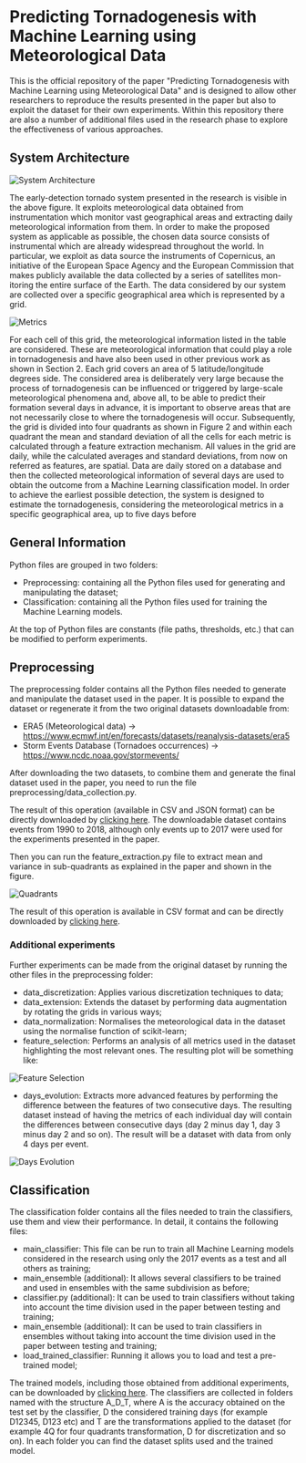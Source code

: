 # Predicting Tornadogenesis with Machine Learning using Meteorological Data

This is the official repository of the paper "Predicting Tornadogenesis with Machine Learning using Meteorological Data" and is designed to allow other researchers to reproduce the results presented in the paper but also to exploit the dataset for their own experiments. Within this repository there are also a number of additional files used in the research phase to explore the effectiveness of various approaches.


## System Architecture

![System Architecture](images/system.png "System Architecture")

The early-detection tornado system presented in the research is visible in the above figure. It exploits meteorological data obtained from instrumentation which monitor vast geographical areas and extracting daily meteorological information from them. In order to make the proposed system as applicable as possible, the chosen data source consists of instrumental which are already widespread throughout
the world. In particular, we exploit as data source the instruments of Copernicus, an initiative of the European Space
Agency and the European Commission that makes publicly available the data collected by a series of satellites mon-
itoring the entire surface of the Earth. The data considered by our system are collected over a specific geographical
area which is represented by a grid.


![Metrics](images/metrics.png "Metrics")

For each cell of this grid, the meteorological information listed in the table are considered. These are meteorological
information that could play a role in tornadogenesis and have also been used in other previous work as shown in
Section 2. Each grid covers an area of 5 latitude/longitude degrees side. The considered area is deliberately very large
because the process of tornadogenesis can be influenced or triggered by large-scale meteorological phenomena and,
above all, to be able to predict their formation several days in advance, it is important to observe areas that are not
necessarily close to where the tornadogenesis will occur.
Subsequently, the grid is divided into four quadrants as shown in Figure 2 and within each quadrant the mean and
standard deviation of all the cells for each metric is calculated through a feature extraction mechanism. All values in
the grid are daily, while the calculated averages and standard deviations, from now on referred as features, are spatial.
Data are daily stored on a database and then the collected meteorological information of several days are used to obtain
the outcome from a Machine Learning classification model.
In order to achieve the earliest possible detection, the system is designed to estimate the tornadogenesis, considering
the meteorological metrics in a specific geographical area, up to five days before

## General Information
Python files are grouped in two folders:
- Preprocessing: containing all the Python files used for generating and manipulating the dataset;
- Classification: containing all the Python files used for training the Machine Learning models.

At the top of Python files are constants (file paths, thresholds, etc.) that can be modified to perform experiments.

## Preprocessing
The preprocessing folder contains all the Python files needed to generate and manipulate the dataset used in the paper. 
It is possible to expand the dataset or regenerate it from the two original datasets downloadable from:
- ERA5 (Meteorological data) -> https://www.ecmwf.int/en/forecasts/datasets/reanalysis-datasets/era5
- Storm Events Database (Tornadoes occurrences) -> https://www.ncdc.noaa.gov/stormevents/

After downloading the two datasets, to combine them and generate the final dataset used in the paper, you need to run the file preprocessing/data_collection.py.

The result of this operation (available in CSV and JSON format) can be directly downloaded by [clicking here](https://drive.google.com/drive/folders/1kiaY3LYekH3AumvOrYRCAF3arKSnQHMb?usp=sharing). The downloadable dataset contains events from 1990 to 2018, although only events up to 2017 were used for the experiments presented in the paper.

Then you can run the feature_extraction.py file to extract mean and variance in sub-quadrants as explained in the paper and shown in the figure.

![Quadrants](images/quadrants.png "Quadrants")

The result of this operation is available in CSV format and can be directly downloaded by [clicking here](https://drive.google.com/drive/folders/1elEm8aYXGnEgsd3IoiPViZSquLygCRQt?usp=sharing).

### Additional experiments
Further experiments can be made from the original dataset by running the other files in the preprocessing folder:
- data_discretization: Applies various discretization techniques to data;
- data_extension: Extends the dataset by performing data augmentation by rotating the grids in various ways;
- data_normalization: Normalises the meteorological data in the dataset using the normalise function of scikit-learn;
- feature_selection: Performs an analysis of all metrics used in the dataset highlighting the most relevant ones. The resulting plot will be something like:


![Feature Selection](images/featureselection.png "Feature Selection")

- days_evolution: Extracts more advanced features by performing the difference between the features of two consecutive days. The resulting dataset instead of having the metrics of each individual day will contain the differences between consecutive days (day 2 minus day 1, day 3 minus day 2 and so on). The result will be a dataset with data from only 4 days per event.

![Days Evolution](images/daysEvolution.png "Days Evolution")

## Classification
The classification folder contains all the files needed to train the classifiers, use them and view their performance. In detail, it contains the following files:
- main_classifier: This file can be run to train all Machine Learning models considered in the research using only the 2017 events as a test and all others as training;
- main_ensemble (additional): It allows several classifiers to be trained and used in ensembles with the same subdivision as before;
- classifier.py (additional): It can be used to train classifiers without taking into account the time division used in the paper between testing and training;
- main_ensemble (additional): It can be used to train classifiers in ensembles without taking into account the time division used in the paper between testing and training;
- load_trained_classifier: Running it allows you to load and test a pre-trained model;

The trained models, including those obtained from additional experiments, can be downloaded by [clicking here](https://drive.google.com/drive/folders/1Via3bajHdy2XUsM6yUGHJqWjUuhp4nFr?usp=sharing). The classifiers are collected in folders named with the structure A_D_T, where A is the accuracy obtained on the test set by the classifier, D the considered training days (for example D12345, D123 etc) and T are the transformations applied to the dataset (for example 4Q for four quadrants transformation, D for discretization and so on). In each folder you can find the dataset splits used and the trained model.
